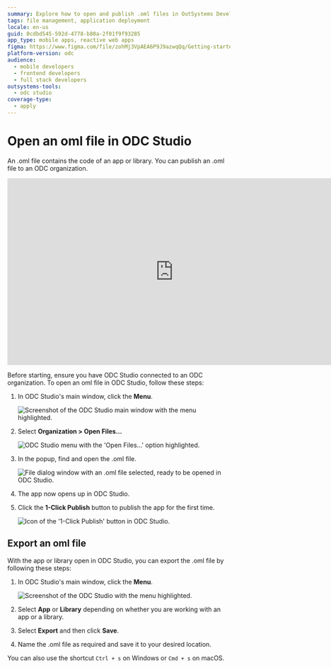 ```yaml
---
summary: Explore how to open and publish .oml files in OutSystems Developer Cloud (ODC) using ODC Studio.
tags: file management, application deployment
locale: en-us
guid: 0cdbd545-592d-4778-b80a-2f01f9f93285
app_type: mobile apps, reactive web apps
figma: https://www.figma.com/file/zohMj3VpAEA6P9J9azwqQq/Getting-started-with-ODC?type=design&node-id=3420-2&mode=design
platform-version: odc
audience:
  - mobile developers
  - frontend developers
  - full stack developers
outsystems-tools:
  - odc studio
coverage-type:
  - apply
---
```


# Open an oml file in ODC Studio

An .oml file contains the code of an app or library. You can publish an .oml file to an ODC organization.

<iframe src="https://player.vimeo.com/video/1026075106" width="750" height="422" frameborder="0" allow="autoplay; fullscreen" allowfullscreen="">Opening an .oml file.</iframe>

Before starting, ensure you have ODC Studio connected to an ODC organization.
To open an oml file in ODC Studio, follow these steps:

1. In ODC Studio's main window, click the **Menu**.

    ![Screenshot of the ODC Studio main window with the menu highlighted.](images/menu-odcs.png "ODC Studio Menu")

1. Select **Organization > Open Files...**

    ![ODC Studio menu with the 'Open Files...' option highlighted.](images/open-files-odcs.png "Open Files Option")

1. In the popup, find and open the .oml file.

    ![File dialog window with an .oml file selected, ready to be opened in ODC Studio.](images/open-oml-odcs.png "Open .oml File Dialog")

1. The app now opens up in ODC Studio.

1. Click the **1-Click Publish** button to publish the app for the first time.

    ![Icon of the '1-Click Publish' button in ODC Studio.](images/1-click-publish-odcs.png "1-Click Publish Button")

## Export an oml file

With the app or library open in ODC Studio, you can export the .oml file by following these steps:

1. In ODC Studio's main window, click the **Menu**.

    ![Screenshot of the ODC Studio with the menu highlighted.](images/menu-odcs.png "ODC Studio Menu")

1. Select **App** or **Library** depending on whether you are working with an app or a library.

1. Select **Export** and then click **Save**.

1. Name the .oml file as required and save it to your desired location. 

You can also use the shortcut `Ctrl + s` on Windows or `Cmd + s` on macOS.
